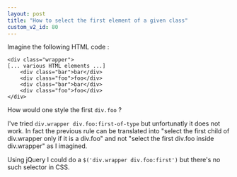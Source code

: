 ```yaml
---
layout: post
title: "How to select the first element of a given class"
custom_v2_id: 80
---
```


Imagine the following HTML code :

    
    <div class="wrapper">  
    [... various HTML elements ...]  
    	<div class="bar">bar</div>  
    	<div class="foo">foo</div>  
    	<div class="bar">bar</div>  
    	<div class="foo">foo</div>  
    </div>

How would one style the first `div.foo` ?

I've tried `div.wrapper div.foo:first-of-type` but unfortunatly it does not
work. In fact the previous rule can be translated into "select the first child
of div.wrapper only if it is a div.foo" and not "select the first div.foo
inside div.wrapper" as I imagined.

Using jQuery I could do a `$('div.wrapper div.foo:first')` but there's no such
selector in CSS.

